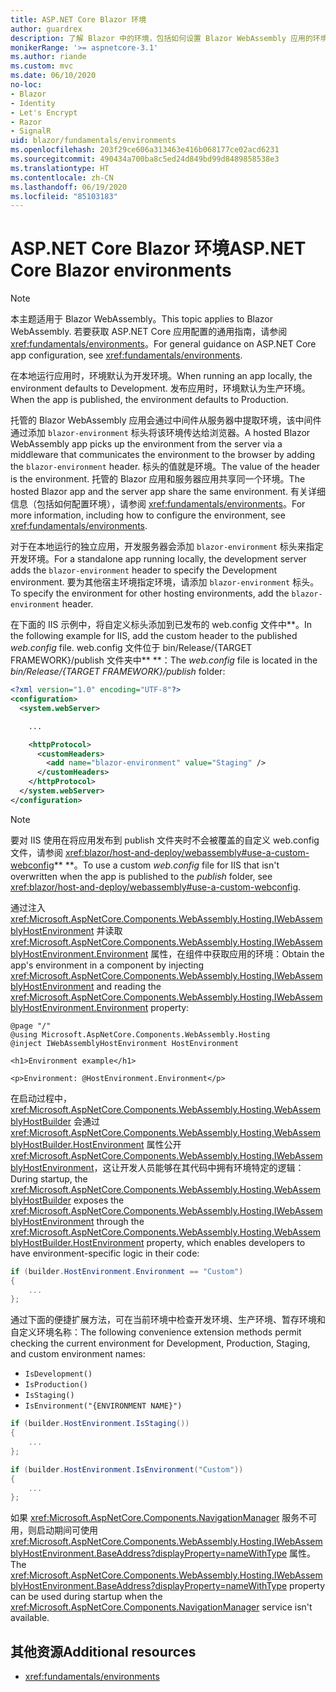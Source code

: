 ```yaml
---
title: ASP.NET Core Blazor 环境
author: guardrex
description: 了解 Blazor 中的环境，包括如何设置 Blazor WebAssembly 应用的环境。
monikerRange: '>= aspnetcore-3.1'
ms.author: riande
ms.custom: mvc
ms.date: 06/10/2020
no-loc:
- Blazor
- Identity
- Let's Encrypt
- Razor
- SignalR
uid: blazor/fundamentals/environments
ms.openlocfilehash: 203f29ce606a313463e416b068177ce02acd6231
ms.sourcegitcommit: 490434a700ba8c5ed24d849bd99d8489858538e3
ms.translationtype: HT
ms.contentlocale: zh-CN
ms.lasthandoff: 06/19/2020
ms.locfileid: "85103183"
---
```

# <a name="aspnet-core-blazor-environments"></a><span data-ttu-id="99e63-103">ASP.NET Core Blazor 环境</span><span class="sxs-lookup"><span data-stu-id="99e63-103">ASP.NET Core Blazor environments</span></span>

> [!NOTE]
> <span data-ttu-id="99e63-104">本主题适用于 Blazor WebAssembly。</span><span class="sxs-lookup"><span data-stu-id="99e63-104">This topic applies to Blazor WebAssembly.</span></span> <span data-ttu-id="99e63-105">若要获取 ASP.NET Core 应用配置的通用指南，请参阅 <xref:fundamentals/environments>。</span><span class="sxs-lookup"><span data-stu-id="99e63-105">For general guidance on ASP.NET Core app configuration, see <xref:fundamentals/environments>.</span></span>

<span data-ttu-id="99e63-106">在本地运行应用时，环境默认为开发环境。</span><span class="sxs-lookup"><span data-stu-id="99e63-106">When running an app locally, the environment defaults to Development.</span></span> <span data-ttu-id="99e63-107">发布应用时，环境默认为生产环境。</span><span class="sxs-lookup"><span data-stu-id="99e63-107">When the app is published, the environment defaults to Production.</span></span>

<span data-ttu-id="99e63-108">托管的 Blazor WebAssembly 应用会通过中间件从服务器中提取环境，该中间件通过添加 `blazor-environment` 标头将该环境传达给浏览器。</span><span class="sxs-lookup"><span data-stu-id="99e63-108">A hosted Blazor WebAssembly app picks up the environment from the server via a middleware that communicates the environment to the browser by adding the `blazor-environment` header.</span></span> <span data-ttu-id="99e63-109">标头的值就是环境。</span><span class="sxs-lookup"><span data-stu-id="99e63-109">The value of the header is the environment.</span></span> <span data-ttu-id="99e63-110">托管的 Blazor 应用和服务器应用共享同一个环境。</span><span class="sxs-lookup"><span data-stu-id="99e63-110">The hosted Blazor app and the server app share the same environment.</span></span> <span data-ttu-id="99e63-111">有关详细信息（包括如何配置环境），请参阅 <xref:fundamentals/environments>。</span><span class="sxs-lookup"><span data-stu-id="99e63-111">For more information, including how to configure the environment, see <xref:fundamentals/environments>.</span></span>

<span data-ttu-id="99e63-112">对于在本地运行的独立应用，开发服务器会添加 `blazor-environment` 标头来指定开发环境。</span><span class="sxs-lookup"><span data-stu-id="99e63-112">For a standalone app running locally, the development server adds the `blazor-environment` header to specify the Development environment.</span></span> <span data-ttu-id="99e63-113">要为其他宿主环境指定环境，请添加 `blazor-environment` 标头。</span><span class="sxs-lookup"><span data-stu-id="99e63-113">To specify the environment for other hosting environments, add the `blazor-environment` header.</span></span>

<span data-ttu-id="99e63-114">在下面的 IIS 示例中，将自定义标头添加到已发布的 web.config 文件中\*\*。</span><span class="sxs-lookup"><span data-stu-id="99e63-114">In the following example for IIS, add the custom header to the published *web.config* file.</span></span> <span data-ttu-id="99e63-115">web.config 文件位于 bin/Release/{TARGET FRAMEWORK}/publish 文件夹中\*\* \*\*：</span><span class="sxs-lookup"><span data-stu-id="99e63-115">The *web.config* file is located in the *bin/Release/{TARGET FRAMEWORK}/publish* folder:</span></span>

```xml
<?xml version="1.0" encoding="UTF-8"?>
<configuration>
  <system.webServer>

    ...

    <httpProtocol>
      <customHeaders>
        <add name="blazor-environment" value="Staging" />
      </customHeaders>
    </httpProtocol>
  </system.webServer>
</configuration>
```

> [!NOTE]
> <span data-ttu-id="99e63-116">要对 IIS 使用在将应用发布到 publish 文件夹时不会被覆盖的自定义 web.config 文件，请参阅 <xref:blazor/host-and-deploy/webassembly#use-a-custom-webconfig>\*\* \*\*。</span><span class="sxs-lookup"><span data-stu-id="99e63-116">To use a custom *web.config* file for IIS that isn't overwritten when the app is published to the *publish* folder, see <xref:blazor/host-and-deploy/webassembly#use-a-custom-webconfig>.</span></span>

<span data-ttu-id="99e63-117">通过注入 <xref:Microsoft.AspNetCore.Components.WebAssembly.Hosting.IWebAssemblyHostEnvironment> 并读取 <xref:Microsoft.AspNetCore.Components.WebAssembly.Hosting.IWebAssemblyHostEnvironment.Environment> 属性，在组件中获取应用的环境：</span><span class="sxs-lookup"><span data-stu-id="99e63-117">Obtain the app's environment in a component by injecting <xref:Microsoft.AspNetCore.Components.WebAssembly.Hosting.IWebAssemblyHostEnvironment> and reading the <xref:Microsoft.AspNetCore.Components.WebAssembly.Hosting.IWebAssemblyHostEnvironment.Environment> property:</span></span>

```razor
@page "/"
@using Microsoft.AspNetCore.Components.WebAssembly.Hosting
@inject IWebAssemblyHostEnvironment HostEnvironment

<h1>Environment example</h1>

<p>Environment: @HostEnvironment.Environment</p>
```

<span data-ttu-id="99e63-118">在启动过程中，<xref:Microsoft.AspNetCore.Components.WebAssembly.Hosting.WebAssemblyHostBuilder> 会通过 <xref:Microsoft.AspNetCore.Components.WebAssembly.Hosting.WebAssemblyHostBuilder.HostEnvironment> 属性公开 <xref:Microsoft.AspNetCore.Components.WebAssembly.Hosting.IWebAssemblyHostEnvironment>，这让开发人员能够在其代码中拥有环境特定的逻辑：</span><span class="sxs-lookup"><span data-stu-id="99e63-118">During startup, the <xref:Microsoft.AspNetCore.Components.WebAssembly.Hosting.WebAssemblyHostBuilder> exposes the <xref:Microsoft.AspNetCore.Components.WebAssembly.Hosting.IWebAssemblyHostEnvironment> through the <xref:Microsoft.AspNetCore.Components.WebAssembly.Hosting.WebAssemblyHostBuilder.HostEnvironment> property, which enables developers to have environment-specific logic in their code:</span></span>

```csharp
if (builder.HostEnvironment.Environment == "Custom")
{
    ...
};
```

<span data-ttu-id="99e63-119">通过下面的便捷扩展方法，可在当前环境中检查开发环境、生产环境、暂存环境和自定义环境名称：</span><span class="sxs-lookup"><span data-stu-id="99e63-119">The following convenience extension methods permit checking the current environment for Development, Production, Staging, and custom environment names:</span></span>

* `IsDevelopment()`
* `IsProduction()`
* `IsStaging()`
* `IsEnvironment("{ENVIRONMENT NAME}")`

```csharp
if (builder.HostEnvironment.IsStaging())
{
    ...
};

if (builder.HostEnvironment.IsEnvironment("Custom"))
{
    ...
};
```

<span data-ttu-id="99e63-120">如果 <xref:Microsoft.AspNetCore.Components.NavigationManager> 服务不可用，则启动期间可使用 <xref:Microsoft.AspNetCore.Components.WebAssembly.Hosting.IWebAssemblyHostEnvironment.BaseAddress?displayProperty=nameWithType> 属性。</span><span class="sxs-lookup"><span data-stu-id="99e63-120">The <xref:Microsoft.AspNetCore.Components.WebAssembly.Hosting.IWebAssemblyHostEnvironment.BaseAddress?displayProperty=nameWithType> property can be used during startup when the <xref:Microsoft.AspNetCore.Components.NavigationManager> service isn't available.</span></span>

## <a name="additional-resources"></a><span data-ttu-id="99e63-121">其他资源</span><span class="sxs-lookup"><span data-stu-id="99e63-121">Additional resources</span></span>

* <xref:fundamentals/environments>
